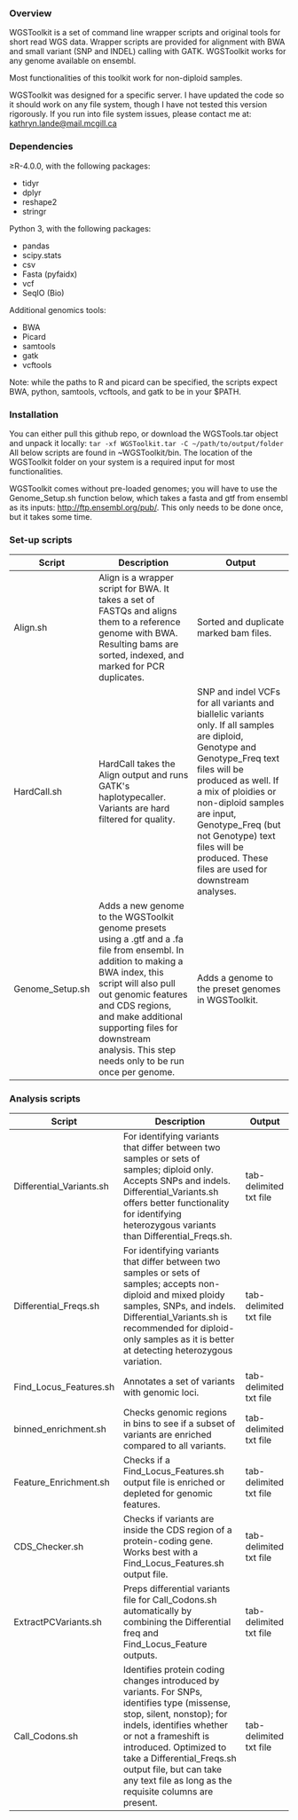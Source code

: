 ### Overview

WGSToolkit is a set of command line wrapper scripts and original tools for short read WGS data. Wrapper scripts are provided for alignment with BWA and small variant (SNP and INDEL) calling with GATK. WGSToolkit works for any genome available on ensembl.

Most functionalities of this toolkit work for non-diploid samples.

WGSToolkit was designed for a specific server. I have updated the code so it should work on any file system, though I have not tested this version rigorously. If you run into file system issues, please contact me at: kathryn.lande@mail.mcgill.ca


### Dependencies
≥R-4.0.0, with the following packages:
- tidyr
- dplyr
- reshape2
- stringr

Python 3, with the following packages:
- pandas
- scipy.stats
- csv
- Fasta (pyfaidx)
- vcf
- SeqIO (Bio)

Additional genomics tools:
- BWA
- Picard
- samtools
- gatk
- vcftools

Note: while the paths to R and picard can be specified, the scripts expect BWA, python, samtools, vcftools, and gatk to be in your $PATH.


### Installation
You can either pull this github repo, or download the WGSTools.tar object and unpack it locally:
`tar -xf WGSToolkit.tar -C ~/path/to/output/folder`
All below scripts are found in ~WGSToolkit/bin. The location of the WGSToolkit folder on your system is a required input for most functionalities. 

WGSToolkit comes without pre-loaded genomes; you will have to use the Genome_Setup.sh function below, which takes a fasta and gtf from ensembl as its inputs: http://ftp.ensembl.org/pub/. This only needs to be done once, but it takes some time. 


### Set-up scripts
| Script | Description | Output |
|-------|--------|----------|
| Align.sh | Align is a wrapper script for BWA. It takes a set of FASTQs and aligns them to a reference genome with BWA. Resulting bams are sorted, indexed, and marked for PCR duplicates. | Sorted and duplicate marked bam files.|
| HardCall.sh | HardCall takes the Align output and runs GATK's haplotypecaller. Variants are hard filtered for quality. | SNP and indel VCFs for all variants and biallelic variants only. If all samples are diploid, Genotype and Genotype_Freq text files will be produced as well. If a mix of ploidies or non-diploid samples are input, Genotype_Freq (but not Genotype) text files will be produced. These files are used for downstream analyses.|
| Genome_Setup.sh | Adds a new genome to the WGSToolkit genome presets using a .gtf and a .fa file from ensembl. In addition to making a BWA index, this script will also pull out genomic features and CDS regions, and make additional supporting files for downstream analysis. This step needs only to be run once per genome. | Adds a genome to the preset genomes in WGSToolkit.|


### Analysis scripts 
| Script | Description | Output |
|-------|--------|----------|
| Differential_Variants.sh | For identifying variants that differ between two samples or sets of samples; diploid only. Accepts SNPs and indels. Differential_Variants.sh offers better functionality for identifying heterozygous variants than Differential_Freqs.sh. | tab-delimited txt file |
| Differential_Freqs.sh | For identifying variants that differ between two samples or sets of samples; accepts non-diploid and mixed ploidy samples, SNPs, and indels. Differential_Variants.sh is recommended for diploid-only samples as it is better at detecting heterozygous variation. | tab-delimited txt file |
| Find_Locus_Features.sh | Annotates a set of variants with genomic loci. | tab-delimited txt file|
| binned_enrichment.sh | Checks genomic regions in bins to see if a subset of variants are enriched compared to all variants. | tab-delimited txt file |
| Feature_Enrichment.sh | Checks if a Find_Locus_Features.sh output file is enriched or depleted for genomic features. | tab-delimited txt file |
| CDS_Checker.sh | Checks if variants are inside the CDS region of a protein-coding gene. Works best with a Find_Locus_Features.sh output file. | tab-delimited txt file |
| ExtractPCVariants.sh | Preps differential variants file for Call_Codons.sh automatically by combining the Differential freq and Find_Locus_Feature outputs. | tab-delimited txt file|
| Call_Codons.sh | Identifies protein coding changes introduced by variants. For SNPs, identifies type (missense, stop, silent, nonstop); for indels, identifies whether or not a frameshift is introduced. Optimized to take a Differential_Freqs.sh output file, but can take any text file as long as the requisite columns are present. | tab-delimited txt file |



